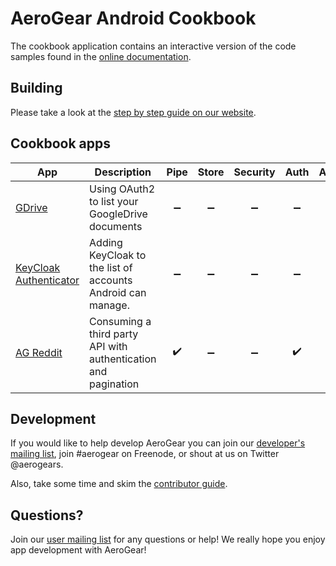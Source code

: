 # AeroGear Android Cookbook

The cookbook application contains an interactive version of the code samples found in the [online documentation](http://aerogear.org/docs/guides/aerogear-android/).  

## Building

Please take a look at the [step by step guide on our website](http://aerogear.org/docs/guides/aerogear-android/how-to-build-aerogear-android/).

## Cookbook apps

| App | Description | Pipe | Store | Security | Auth | Authz | Push |
|-----|-------------|:----:|:-----:|:--------:|:----:|:-----:|:-----:| 
| [GDrive](GDrive) | Using OAuth2 to list your GoogleDrive documents | :heavy_minus_sign: | :heavy_minus_sign: | :heavy_minus_sign: |  :heavy_minus_sign: | :heavy_check_mark: | :heavy_minus_sign: |
| [KeyCloak Authenticator](KeyCloakAuthenticator) | Adding KeyCloak to the list of accounts Android can manage. | :heavy_minus_sign: | :heavy_minus_sign: | :heavy_minus_sign: |  :heavy_minus_sign: | :heavy_check_mark: | :heavy_minus_sign: |
| [AG Reddit](AGReddit) | Consuming a third party API with authentication and pagination | :heavy_check_mark: | :heavy_minus_sign: | :heavy_minus_sign: |  :heavy_check_mark: | :heavy_minus_sign: | :heavy_minus_sign: |

## Development

If you would like to help develop AeroGear you can join our [developer's mailing list](https://lists.jboss.org/mailman/listinfo/aerogear-dev), join #aerogear on Freenode, or shout at us on Twitter @aerogears.

Also, take some time and skim the [contributor guide](http://aerogear.org/docs/guides/Contributing/).

## Questions?

Join our [user mailing list](https://lists.jboss.org/mailman/listinfo/aerogear-users) for any questions or help! We really hope you enjoy app development with AeroGear!

